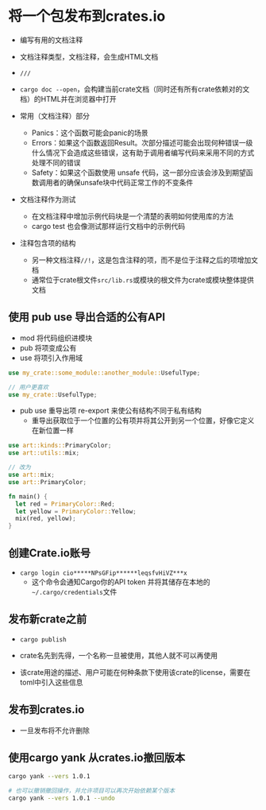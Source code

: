 # 将一个包发布到crates.io

- 编写有用的文档注释

- 文档注释类型，文档注释，会生成HTML文档

- `///`

- `cargo doc --open`，会构建当前crate文档（同时还有所有crate依赖对的文档）的HTML并在浏览器中打开

- 常用（文档注释）部分
  - Panics：这个函数可能会panic的场景
  - Errors：如果这个函数返回Result。次部分描述可能会出现何种错误一级什么情况下会造成这些错误，这有助于调用者编写代码来采用不同的方式处理不同的错误
  - Safety：如果这个函数使用 unsafe 代码，这一部分应该会涉及到期望函数调用者的确保unsafe块中代码正常工作的不变条件

- 文档注释作为测试
  - 在文档注释中增加示例代码块是一个清楚的表明如何使用库的方法
  - cargo test 也会像测试那样运行文档中的示例代码

- 注释包含项的结构
  - 另一种文档注释`//!`，这是包含注释的项，而不是位于注释之后的项增加文档
  - 通常位于crate根文件`src/lib.rs`或模块的根文件为crate或模块整体提供文档

## 使用 pub use 导出合适的公有API

- mod 将代码组织进模块
- pub 将项变成公有
- use 将项引入作用域

```rs
use my_crate::some_module::another_module::UsefulType;

// 用户更喜欢
use my_crate::UsefulType;
```

- pub use 重导出项 re-export 来使公有结构不同于私有结构
  - 重导出获取位于一个位置的公有项并将其公开到另一个位置，好像它定义在新位置一样

```rs
use art::kinds::PrimaryColor;
use art::utils::mix;

// 改为
use art::mix;
use art::PrimaryColor;

fn main() {
  let red = PrimaryColor::Red;
  let yellow = PrimaryColor::Yellow;
  mix(red, yellow);
}
```

## 创建Crate.io账号

- `cargo login cio*****NPsGFip******leqsfvHiVZ***x`
  - 这个命令会通知Cargo你的API token 并将其储存在本地的`~/.cargo/credentials`文件

## 发布新crate之前

- `cargo publish`

- crate名先到先得，一个名称一旦被使用，其他人就不可以再使用

- 该crate用途的描述、用户可能在何种条款下使用该crate的license，需要在toml中引入这些信息

## 发布到crates.io
- 一旦发布将不允许删除

## 使用cargo yank 从crates.io撤回版本

```sh
cargo yank --vers 1.0.1

# 也可以撤销撤回操作，并允许项目可以再次开始依赖某个版本
cargo yank --vers 1.0.1 --undo
```
